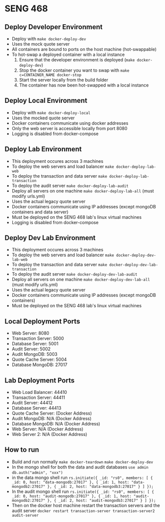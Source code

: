 # SENG 468

## Deploy Developer Environment

-   Deploy with `make docker-deploy-dev`
-   Uses the mock quote server
-   All containers are bound to ports on the host machine (hot-swappable)
-   To hot-swap a deployed container with a local instance
    1. Ensure that the developer environment is deployed (`make docker-deploy-dev`)
    2. Stop the docker container you want to swap with `make c=CONTAINER_NAME docker-stop`
    3. Start the server locally from the build folder
    4. The container has now been hot-swapped with a local instance

## Deploy Local Environment

-   Deploy with `make docker-deploy-local`
-   Uses the mocked quote server
-   Docker containers communicate using docker addresses
-   Only the web server is accessible locally from port 8080
-   Logging is disabled from docker-compose

## Deploy Lab Environment

-   This deployment occures across 3 machines
-   To deploy the web servers and load balancer `make docker-deploy-lab-web`
-   To deploy the transaction and data server `make docker-deploy-lab-transaction`
-   To deploy the audit server `make docker-deploy-lab-audit`
-   Deploy all servers on one machine `make docker-deploy-lab-all` (must modify urls.yml)
-   Uses the actual legacy quote server
-   Docker containers communicate using IP addresses (except mongoDB containers and data server)
-   Must be deployed on the SENG 468 lab's linux virtual machines
-   Logging is disabled from docker-compose

## Deploy Dev Lab Environment

-   This deployment occures across 3 machines
-   To deploy the web servers and load balancer `make docker-deploy-dev-lab-web`
-   To deploy the transaction and data server `make docker-deploy-dev-lab-transaction`
-   To deploy the audit server `make docker-deploy-dev-lab-audit`
-   Deploy all servers on one machine `make docker-deploy-dev-lab-all` (must modify urls.yml)
-   Uses the actual legacy quote server
-   Docker containers communicate using IP addresses (except mongoDB containers)
-   Must be deployed on the SENG 468 lab's linux virtual machines

## Local Deployment Ports

-   Web Server: 8080
-   Transaction Server: 5000
-   Database Server: 5001
-   Audit Server: 5002
-   Audit MongoDB: 5003
-   Quote Cache Server: 5004
-   Database MongoDB: 27017

## Lab Deployment Ports

-   Web Load Balancer: 44410
-   Transaction Server: 44411
-   Audit Server: 44412
-   Database Server: 44413
-   Quote Cache Server: (Docker Address)
-   Audit MongoDB: N/A (Docker Address)
-   Database MongoDB: N/A (Docker Address)
-   Web Server: N/A (Docker Address)
-   Web Server 2: N/A (Docker Address)

## How to run

- Build and run normally
`make docker-teardown`
`make docker-deploy-dev`
- In the mongo shell for both the data and audit databases
`use admin`
`db.auth("admin", "xxx")`
- in the data mongo shell run
`rs.initiate({
    _id: "rs0",
    members: [
        { _id: 0, host: "data-mongodb:27017" },
        { _id: 1, host: "data-mongodb2:27017" },
        { _id: 2, host: "data-mongodb3:27017" }
    ]
});`
- In the audit mongo shell run
`rs.initiate({
    _id: "rs0",
    members: [
        { _id: 0, host: "audit-mongodb:27017" },
        { _id: 1, host: "audit-mongodb2:27017" },
        { _id: 2, host: "audit-mongodb3:27017" }
    ]
});
`
- Then on the docker host machine restart the transaction servers and the audit server
`docker restart transaction-server transaction-server2 audit-server`
